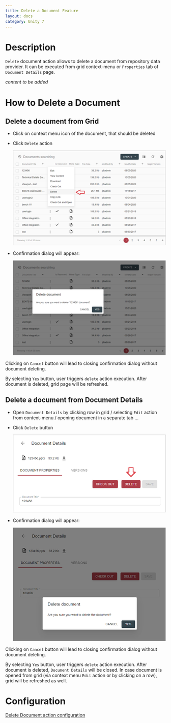 ```yaml
---
title: Delete a Document Feature
layout: docs
category: Unity 7
---
```

# Description

`Delete` document action allows to delete a document from repository data provider. It can be executed from grid 
context-menu or `Properties` tab of `Document Details` page. 

*content to be added*

# How to Delete a Document

## Delete a document from Grid

- Click on context menu icon of the document, that should be deleted

- Click `Delete` action

    ![Context-menu](delete-document/images/delete-document-context-menu.png)

- Confirmation dialog will appear:

    ![Confirmation dialog](delete-document/images/delete-document-confirmation-from-grid.png)

Clicking on `Cancel` button will lead to closing confirmation dialog without document deleting.

By selecting `Yes` button, user triggers `delete` action execution. After document is deleted, grid page will be 
refreshed.

## Delete a document from Document Details

- Open `Document Details` by clicking row in grid / selecting `Edit` action from context-menu / opening document 
in a separate tab ...

- Click `Delete` button

    ![Document Details](delete-document/images/document-details.png)

- Confirmation dialog will appear:

    ![Confirmation dialog](delete-document/images/delete-document-confirmation-from-details.png)

Clicking on `Cancel` button will lead to closing confirmation dialog without document deleting.

By selecting `Yes` button, user triggers `delete` action execution. After document is deleted, `Document Details` 
will be closed. In case document is opened from grid (via context menu `Edit` action or by clicking on a row), grid will be 
refreshed as well.

# Configuration

[Delete Document action configuration](../../configuration/actions/delete-document.md)
